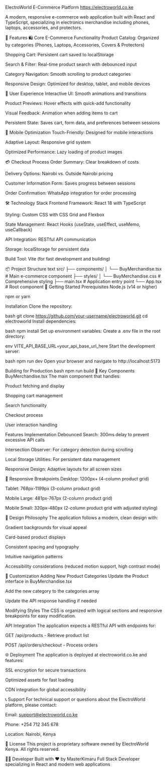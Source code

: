 ElectroWorld E-Commerce Platform
https://electroworld.co.ke

A modern, responsive e-commerce web application built with React and TypeScript, specializing in electronics merchandise including phones, laptops, accessories, and protectors.

🌟 Features
🛍️ Core E-Commerce Functionality
Product Catalog: Organized by categories (Phones, Laptops, Accessories, Covers & Protectors)

Shopping Cart: Persistent cart saved to localStorage

Search & Filter: Real-time product search with debounced input

Category Navigation: Smooth scrolling to product categories

Responsive Design: Optimized for desktop, tablet, and mobile devices

🎨 User Experience
Interactive UI: Smooth animations and transitions

Product Previews: Hover effects with quick-add functionality

Visual Feedback: Animation when adding items to cart

Persistent State: Saves cart, form data, and preferences between sessions

📱 Mobile Optimization
Touch-Friendly: Designed for mobile interactions

Adaptive Layout: Responsive grid system

Optimized Performance: Lazy loading of product images

💳 Checkout Process
Order Summary: Clear breakdown of costs

Delivery Options: Nairobi vs. Outside Nairobi pricing

Customer Information Form: Saves progress between sessions

Order Confirmation: WhatsApp integration for order processing

🛠️ Technology Stack
Frontend Framework: React 18 with TypeScript

Styling: Custom CSS with CSS Grid and Flexbox

State Management: React Hooks (useState, useEffect, useMemo, useCallback)

API Integration: RESTful API communication

Storage: localStorage for persistent data

Build Tool: Vite (for fast development and building)

📦 Project Structure
text
src/
├── components/
│   └── BuyMerchandise.tsx    # Main e-commerce component
├── styles/
│   └── BuyMerchandise.css    # Comprehensive styling
├── main.tsx                  # Application entry point
└── App.tsx                   # Root component
🚀 Getting Started
Prerequisites
Node.js (v14 or higher)

npm or yarn

Installation
Clone the repository:

bash
git clone https://github.com/your-username/electroworld.git
cd electroworld
Install dependencies:

bash
npm install
Set up environment variables:
Create a .env file in the root directory:

env
VITE_API_BASE_URL=your_api_base_url_here
Start the development server:

bash
npm run dev
Open your browser and navigate to http://localhost:5173

Building for Production
bash
npm run build
🎯 Key Components
BuyMerchandise.tsx
The main component that handles:

Product fetching and display

Shopping cart management

Search functionality

Checkout process

User interaction handling

Features Implementation
Debounced Search: 300ms delay to prevent excessive API calls

Intersection Observer: For category detection during scrolling

Local Storage Utilities: For persistent data management

Responsive Design: Adaptive layouts for all screen sizes

📱 Responsive Breakpoints
Desktop: 1200px+ (4-column product grid)

Tablet: 768px-1199px (3-column product grid)

Mobile Large: 481px-767px (2-column product grid)

Mobile Small: 320px-480px (2-column product grid with adjusted styling)

🎨 Design Philosophy
The application follows a modern, clean design with:

Gradient backgrounds for visual appeal

Card-based product displays

Consistent spacing and typography

Intuitive navigation patterns

Accessibility considerations (reduced motion support, high contrast mode)

🔧 Customization
Adding New Product Categories
Update the Product interface in BuyMerchandise.tsx

Add the new category to the categories array

Update the API response handling if needed

Modifying Styles
The CSS is organized with logical sections and responsive breakpoints for easy modification.

API Integration
The application expects a RESTful API with endpoints for:

GET /api/products - Retrieve product list

POST /api/orders/checkout - Process orders

🌐 Deployment
The application is deployed at electroworld.co.ke and features:

SSL encryption for secure transactions

Optimized assets for fast loading

CDN integration for global accessibility

📞 Support
For technical support or questions about the ElectroWorld platform, please contact:

Email: support@electroworld.co.ke

Phone: +254 712 345 678

Location: Nairobi, Kenya

📄 License
This project is proprietary software owned by ElectroWorld Kenya. All rights reserved.

👨‍💻 Developer
Built with ❤️ by MasterKimaru
Full Stack Developer specializing in React and modern web applications
